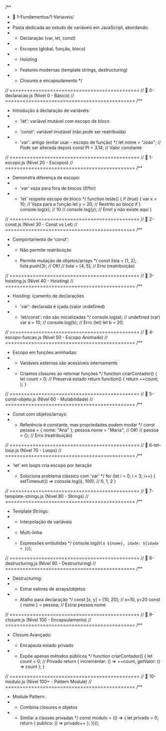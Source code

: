 /**
 * 📂 1-Fundamentos/1-Variaveis/
 * 
 * Pasta dedicada ao estudo de variáveis em JavaScript, abordando:
 * - Declaração (var, let, const)
 * - Escopos (global, função, bloco)
 * - Hoisting
 * - Features modernas (template strings, destructuring)
 * - Closures e encapsulamento
 */

// =============================================
// 🔹 0-declaracao.js (Nível 0 - Básico)
// =============================================
/**
 * Introdução à declaração de variáveis:
 * - 'let': variável mutável com escopo de bloco
 * - 'const': variável imutável (não pode ser reatribuída)
 * - 'var': antigo (evitar usar - escopo de função)
 */
let nome = "João"; // Pode ser alterada depois
const PI = 3.14;   // Valor constante

// =============================================
// 🔹 1-escopo.js (Nível 20 - Escopos)
// =============================================
/**
 * Demonstra diferença de escopo:
 * - 'var' vaza para fora de blocos (if/for)
 * - 'let' respeita escopo de bloco
 */
function teste() {
  if (true) {
    var x = 10; // Vaza para a função
    let y = 20; // Restrito ao bloco if
  }
  console.log(x); // 10
  // console.log(y); // Erro! y não existe aqui
}

// =============================================
// 🔹 2-const.js (Nível 30 - Const vs Let)
// =============================================
/**
 * Comportamento de 'const':
 * - Não permite reatribuição
 * - Permite mutação de objetos/arrays
 */
const lista = [1, 2];
lista.push(3); // OK!
// lista = [4, 5]; // Erro (reatribuição)

// =============================================
// 🔹 3-hoisting.js (Nível 40 - Hoisting)
// =============================================
/**
 * Hoisting: içamento de declarações
 * - 'var': declarada é içada (valor undefined)
 * - 'let/const': não são inicializadas
 */
console.log(a); // undefined (var)
var a = 10;
// console.log(b); // Erro (let)
let b = 20;

// =============================================
// 🔹 4-escopo-funcao.js (Nível 50 - Escopo Aninhado)
// =============================================
/**
 * Escopo em funções aninhadas:
 * - Variáveis externas são acessíveis internamente
 * - Criamos closures ao retornar funções
 */
function criarContador() {
  let count = 0; // Preserva estado
  return function() {
    return ++count;
  };
}

// =============================================
// 🔹 5-const-objeto.js (Nível 60 - Mutabilidade)
// =============================================
/**
 * Const com objetos/arrays:
 * - Referência é constante, mas propriedades podem mudar
 */
const pessoa = { nome: "Ana" };
pessoa.nome = "Maria"; // OK!
// pessoa = {}; // Erro (reatribuição)

// =============================================
// 🔹 6-let-loop.js (Nível 70 - Loops)
// =============================================
/**
 * 'let' em loops cria escopo por iteração
 * - Soluciona problema clássico com 'var'
 */
for (let i = 0; i < 3; i++) {
  setTimeout(() => console.log(i), 100); // 0, 1, 2
}

// =============================================
// 🔹 7-template-strings.js (Nível 80 - Strings)
// =============================================
/**
 * Template Strings:
 * - Interpolação de variáveis
 * - Multi-linha
 * - Expressões embutidas
 */
console.log(`Olá ${nome}, idade: ${idade + 1}`);

// =============================================
// 🔹 8-destructuring.js (Nível 90 - Destructuring)
// =============================================
/**
 * Destructuring:
 * - Extrai valores de arrays/objetos
 * - Atalho para declaração
 */
const [x, y] = [10, 20]; // x=10, y=20
const { nome } = pessoa;  // Extrai pessoa.nome

// =============================================
// 🔹 9-closure.js (Nível 100 - Encapsulamento)
// =============================================
/**
 * Closure Avançado:
 * - Encapsula estado privado
 * - Expõe apenas métodos públicos
 */
function criarContador() {
  let count = 0; // Privado
  return {
    incrementar: () => ++count,
    getValor: () => count
  };
}

// =============================================
// 🔹 10-modulo.js (Nível 100+ - Pattern Module)
// =============================================
/**
 * Module Pattern:
 * - Combina closures e objetos
 * - Similar a classes privadas
 */
const modulo = (() => {
  let privado = 0;
  return {
    publico: () => privado++
  };
})();